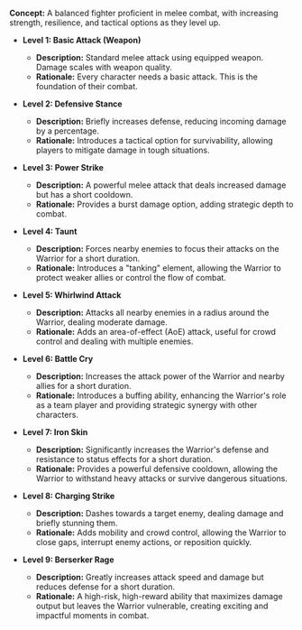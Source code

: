 **Concept:** A balanced fighter proficient in melee combat, with increasing strength, resilience, and tactical options as they level up.

- **Level 1: Basic Attack (Weapon)**
    
    - **Description:** Standard melee attack using equipped weapon. Damage scales with weapon quality.
    - **Rationale:** Every character needs a basic attack. This is the foundation of their combat.
- **Level 2: Defensive Stance**
    
    - **Description:** Briefly increases defense, reducing incoming damage by a percentage.
    - **Rationale:** Introduces a tactical option for survivability, allowing players to mitigate damage in tough situations.
- **Level 3: Power Strike**
    
    - **Description:** A powerful melee attack that deals increased damage but has a short cooldown.
    - **Rationale:** Provides a burst damage option, adding strategic depth to combat.
- **Level 4: Taunt**
    
    - **Description:** Forces nearby enemies to focus their attacks on the Warrior for a short duration.
    - **Rationale:** Introduces a "tanking" element, allowing the Warrior to protect weaker allies or control the flow of combat.
- **Level 5: Whirlwind Attack**
    
    - **Description:** Attacks all nearby enemies in a radius around the Warrior, dealing moderate damage.
    - **Rationale:** Adds an area-of-effect (AoE) attack, useful for crowd control and dealing with multiple enemies.
- **Level 6: Battle Cry**
    
    - **Description:** Increases the attack power of the Warrior and nearby allies for a short duration.
    - **Rationale:** Introduces a buffing ability, enhancing the Warrior's role as a team player and providing strategic synergy with other characters.
- **Level 7: Iron Skin**
    
    - **Description:** Significantly increases the Warrior's defense and resistance to status effects for a short duration.
    - **Rationale:** Provides a powerful defensive cooldown, allowing the Warrior to withstand heavy attacks or survive dangerous situations.
- **Level 8: Charging Strike**
    
    - **Description:** Dashes towards a target enemy, dealing damage and briefly stunning them.
    - **Rationale:** Adds mobility and crowd control, allowing the Warrior to close gaps, interrupt enemy actions, or reposition quickly.
- **Level 9: Berserker Rage**
    
    - **Description:** Greatly increases attack speed and damage but reduces defense for a short duration.
    - **Rationale:** A high-risk, high-reward ability that maximizes damage output but leaves the Warrior vulnerable, creating exciting and impactful moments in combat.